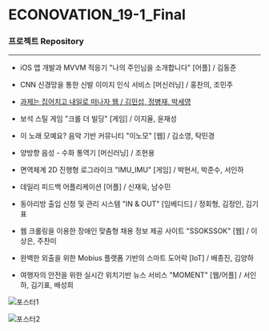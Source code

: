 # ECONOVATION_19-1_Final


### 프로젝트 Repository

------

- iOS 앱 개발과 MVVM 적응기 "나의 주인님을 소개합니다" [어플] / 김동준  

- CNN 신경망을 통한 신발 이미지 인식 서비스 [머신러닝] / 홍찬의, 조민주  

- [과제는 집어치고 내일로 떠나자 웹 / 김민섭, 정병재, 박세영](https://github.com/JNU-econovation/HWIT-dev)  

- 보석 스틸 게임 "크롤 더 빌딩" [게임] / 이지율, 윤재성  

- 이 노래 모예요? 음악 기반 커뮤니티 "이노모" [웹] / 김소영, 탁민경  

- 양방향 음성 - 수화 통역기 [머신러닝] / 조현용  

- 면역체계 2D 진행형 로그라이크 "IMU_IMU" [게임] / 박현서, 박준수, 서인하  

- 데일리 피드백 어플리케이션 [어플] / 신재욱, 남수민  

- 동아리방 출입 신청 및 관리 시스템 "IN  & OUT" [임베디드] / 정회형, 김정인, 김기표  

- 웹 크롤링을 이용한 장애인 맞춤형 채용 정보 제공 사이트 "SSOKSSOK" [웹] / 이상은, 주찬미  

- 완벽한 외출을 위한 Mobius 플랫폼 기반의 스마트 도어락 [IoT] / 배종진, 김양하  

- 여행자의 안전을 위한 실시간 위치기반 뉴스 서비스 "MOMENT" [웹/어플]  / 서인하, 김기표, 배성희  
  
![포스터1](https://user-images.githubusercontent.com/40922963/61378022-5cd2c100-a8df-11e9-825e-9b734890f893.png)

![포스터2](https://user-images.githubusercontent.com/40922963/61378076-855abb00-a8df-11e9-87d7-dff7a4454dda.png)
